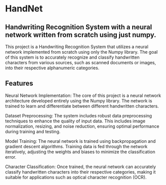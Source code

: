 # HandNet 


## Handwriting Recognition System with a neural network written from scratch using just numpy.  

This project is a Handwriting Recognition System that utilizes a neural network implemented from scratch using only the Numpy library. The goal of this system is to accurately recognize and classify handwritten characters from various sources, such as scanned documents or images, into their respective alphanumeric categories.

## Features
Neural Network Implementation: The core of this project is a neural network architecture developed entirely using the Numpy library. The network is trained to learn and differentiate between different handwritten characters.

Dataset Preprocessing: The system includes robust data preprocessing techniques to enhance the quality of input data. This includes image normalization, resizing, and noise reduction, ensuring optimal performance during training and testing.

Model Training: The neural network is trained using backpropagation and gradient descent algorithms. Training data is fed through the network iteratively, adjusting the weights and biases to minimize the classification error.

Character Classification: Once trained, the neural network can accurately classify handwritten characters into their respective categories, making it suitable for applications such as optical character recognition (OCR).
